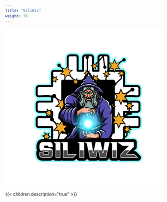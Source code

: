 ```yaml
---
title: "SiliWiz"
weight: 70
---
```



![](images/image60.png?width=20pc)

{{< children description="true" >}}